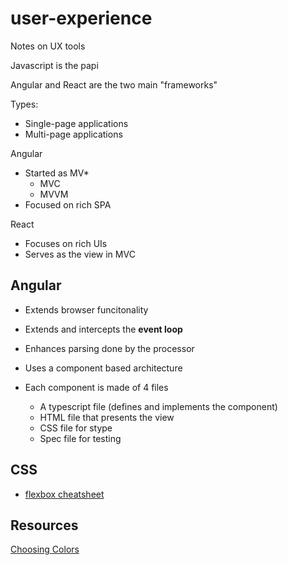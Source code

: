 # user-experience
Notes on UX tools

Javascript is the papi

Angular and React are the two main "frameworks"

Types:
* Single-page applications
* Multi-page applications


Angular

* Started as MV*
  * MVC
  * MVVM
* Focused on rich SPA

React

* Focuses on rich UIs
* Serves as the view in MVC


## Angular

* Extends browser funcitonality
* Extends and intercepts the **event loop**
* Enhances parsing done by the processor

* Uses a component based architecture
* Each component is made of 4 files
  * A typescript file (defines and implements the component)
  * HTML file that presents the view
  * CSS file for stype
  * Spec file for testing

## CSS

* [flexbox cheatsheet](http://flexbox.malven.co/)

## Resources 

[Choosing Colors](https://uxplanet.org/color-matters-6-tips-on-choosing-ui-colors-260f56197a7b)
